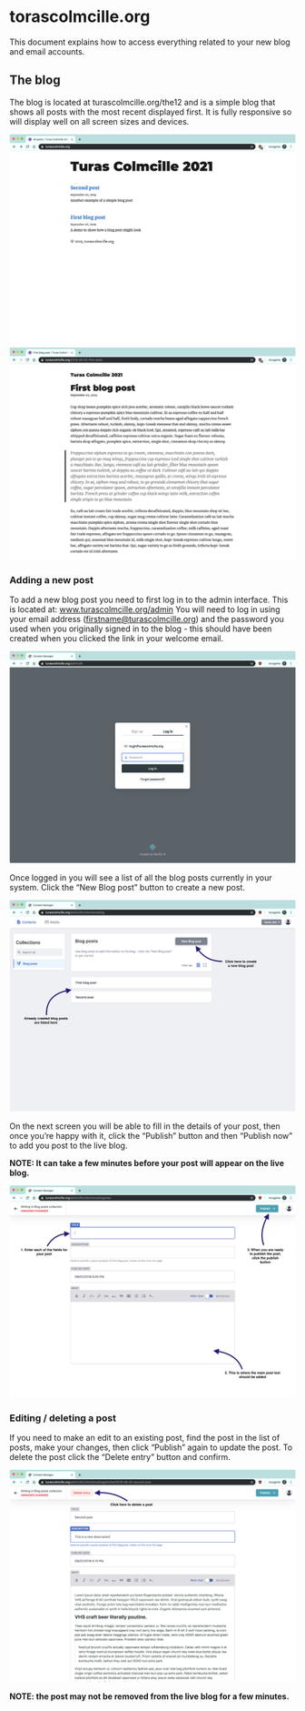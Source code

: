 # torascolmcille.org
This document explains how to access everything related to your new blog and email accounts.

## The blog
The blog is located at turascolmcille.org/the12 and is a simple blog that shows all posts with the most recent displayed first. It is fully responsive so will display well on all screen sizes and devices.

![turas colmcille blog example homepage](./screenshots/homepage.png)
![an example blog post](./screenshots/example-post.png)

### Adding a new post
To add a new blog post you need to first log in to the admin interface. This is located at:
www.turascolmcille.org/admin
You will need to log in using your email address (firstname@turascolmcille.org) and the password you used when you originally signed in to the blog - this should have been created when you clicked the link in your welcome email.

![login screen](./screenshots/login.png)

Once logged in you will see a list of all the blog posts currently in your system. Click the “New Blog post” button to create a new post.

![main admin dashboard](./screenshots/main-admin-ui.png)

On the next screen you will be able to fill in the details of your post, then once you’re happy with it, click the “Publish” button and then “Publish now” to add you post to the live blog.

**NOTE: It can take a few minutes before your post will appear on the live blog.**

![adding a new post](./screenshots/adding-a-post.png)

### Editing / deleting a post

If you need to make an edit to an existing post, find the post in the list of posts, make your changes, then click “Publish” again to update the post. To delete the post click the “Delete entry” button and confirm.

![editing a post](./screenshots/editing-deleting-a-post.png)

**NOTE: the post may not be removed from the live blog for a few minutes.**